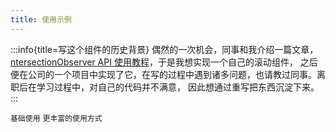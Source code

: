 ```yaml
---
title: 使用示例
---
```


:::info{title=写这个组件的历史背景}
偶然的一次机会，同事和我介绍一篇文章，[ntersectionObserver API 使用教程][1]，于是我想实现一个自己的滚动组件，
之后便在公司的一个项目中实现了它，在写的过程中遇到诸多问题，也请教过同事。离职后在学习过程中，对自己的代码并不满意，
因此想通过重写把东西沉淀下来。
:::

<code src="./demo/basic.tsx">基础使用</code>
<code src="./demo/rich.tsx">更丰富的使用方式</code>

[1]: https://www.ruanyifeng.com/blog/2016/11/intersectionobserver_api.html

